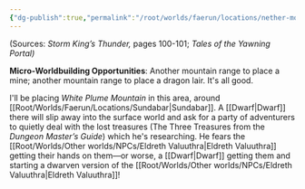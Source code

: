 ```yaml
---
{"dg-publish":true,"permalink":"/root/worlds/faerun/locations/nether-mountains/"}
---
```



(Sources: *Storm King’s Thunder,* pages 100-101; *Tales of the Yawning Portal)*

**Micro-Worldbuilding Opportunities**: Another mountain range to place a mine; another mountain range to place a dragon lair. It's all good.

I'll be placing *White Plume Mountain* in this area, around [[Root/Worlds/Faerun/Locations/Sundabar\|Sundabar]]. A [[Dwarf\|Dwarf]] there will slip away into the surface world and ask for a party of adventurers to quietly deal with the lost treasures (The Three Treasures from the *Dungeon Master’s Guide*) which he's researching. He fears the [[Root/Worlds/Other worlds/NPCs/Eldreth Valuuthra\|Eldreth Valuuthra]]  getting their hands on them—or worse, a [[Dwarf\|Dwarf]] getting them and starting a dwarven version of the [[Root/Worlds/Other worlds/NPCs/Eldreth Valuuthra\|Eldreth Valuuthra]]!
